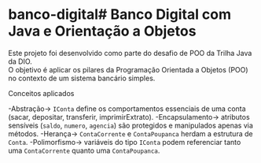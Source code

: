 # banco-digital#  Banco Digital com Java e Orientação a Objetos

Este projeto foi desenvolvido como parte do desafio de POO da Trilha Java da DIO.  
O objetivo é aplicar os pilares da Programação Orientada a Objetos (POO) no contexto de um sistema bancário simples.

 Conceitos aplicados

-Abstração→ `IConta` define os comportamentos essenciais de uma conta (sacar, depositar, transferir, imprimirExtrato).
-Encapsulamento→ atributos sensíveis (`saldo`, `numero`, `agencia`) são protegidos e manipulados apenas via métodos.
-Herança→ `ContaCorrente` e `ContaPoupanca` herdam a estrutura de `Conta`.
-Polimorfismo→ variáveis do tipo `IConta` podem referenciar tanto uma `ContaCorrente` quanto uma `ContaPoupanca`.
